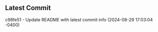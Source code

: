 
## Latest Commit
c98fe51 - Update README with latest commit info (2024-08-29 17:03:04 -0400) <Yunxi-Zhou>
